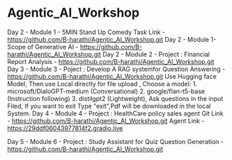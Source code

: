 # Agentic_AI_Workshop

Day 2 - Module 1 -  5MIN Stand Up Comedy Task Link - https://github.com/B-harathi/Agentic_AI_Workshop.git
Day 2 - Module 1- Scope of Generative AI - https://github.com/B-harathi/Agentic_AI_Workshop.git
Day 2 - Module 2 - Project : Financial Report Analysis - https://github.com/B-harathi/Agentic_AI_Workshop.git
Day 3 - Module 3 - Poject : Develop A RAG systemfor Question Answering - https://github.com/B-harathi/Agentic_AI_Workshop.git
            Use Hugging face Model,
            Then use Local directly for file upload ,
            Choose a model:
            1. microsoft/DialoGPT-medium (Conversational)
            2. google/flan-t5-base (Instruction following)
            3. distilgpt2 (Lightweight),
            Ask questions in the input Filed,
            If you want to exit Type "exit",Pdf will be downloaded in the local System.
Day 4 - Module 4 - Project : HealthCare policy sales agent 
    Git Link - https://github.com/B-harathi/Agentic_AI_Workshop.git
    Agent Link - https://29ddf06043977814f2.gradio.live

Day 5 - Module 6 - Project : Study Assistant for Quiz Question Generation - https://github.com/B-harathi/Agentic_AI_Workshop.git
